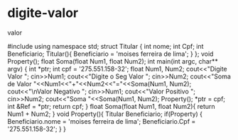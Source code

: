# digite-valor
valor


#include <iostream>
using namespace std;
struct Titular
{
	int nome;
	int Cpf;
	int Beneficiario;
	Titular(){
		Beneficiario = 'moises ferreira de lima';
	}
};
void Property();
float Soma(float Num1, float Num2);
int main(int argc, char** argv)
{
	int *ptr;
	int cpf = '275.551.158-32';
	float Num1, Num2;
	cout<<"Digite Valor ";
	cin>>Num1;
	cout<<"Digite o Seg Valor ";
	cin>>Num2;
	cout<<"Soma de Valor "<<Num1<<"+"<<Num2<<"="<<Soma(Num1, Num2);
	cout<<"\nValor Negativo ";
	cin>>Num1;
	cout<<"Valor Positivo ";
	cin>>Num2;
	cout<<"Soma "<<Soma(Num1, Num2);
	Property();
	*ptr = cpf;
	int &Ref = *ptr;
	return cpf;
}
float Soma(float Num1, float Num2){
	return Num1 + Num2;
}
void Property(){
	Titular Beneficiario;
	if(Property)
	{
		Beneficiario.nome = 'moises ferreira de lima';
		Beneficiario.Cpf = '275.551.158-32';
	}
}

